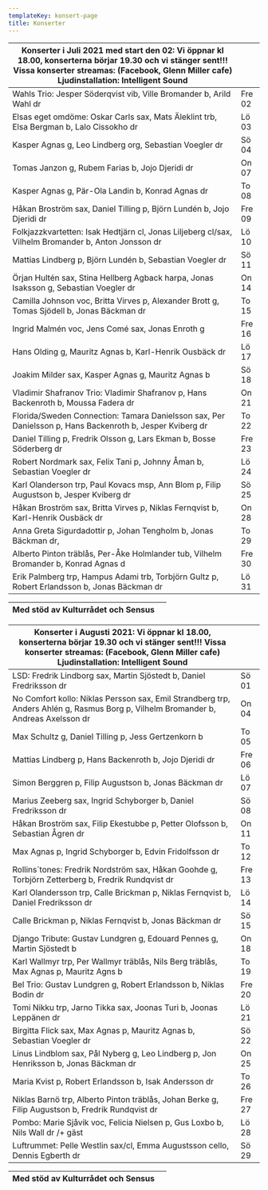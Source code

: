 ```yaml
---
templateKey: konsert-page
title: Konserter
---
```



|Konserter i Juli 2021 med start den 02: Vi öppnar kl 18.00, konserterna börjar 19.30 och vi stänger sent!!!  Vissa konserter streamas: (Facebook, Glenn Miller cafe) Ljudinstallation: Intelligent Sound | |
|------------- |-------------|
|Wahls Trio: Jesper Söderqvist vib, Ville Bromander b,  Arild Wahl dr|Fre 02|
|Elsas eget omdöme:  Oskar Carls sax, Mats Äleklint trb, Elsa Bergman b, Lalo Cissokho dr|Lö 03|
|Kasper Agnas g, Leo Lindberg org, Sebastian Voegler dr|Sö 04|
|Tomas Janzon g, Rubem Farias b, Jojo Djeridi dr|On 07|
|Kasper Agnas g, Pär-Ola Landin b, Konrad Agnas dr|To 08|
|Håkan Broström sax, Daniel Tilling p, Björn Lundén b, Jojo Djeridi dr|Fre 09|
|Folkjazzkvartetten: Isak Hedtjärn cl,  Jonas Liljeberg cl/sax, Vilhelm Bromander b, Anton Jonsson dr|Lö 10|
|Mattias Lindberg p, Björn Lundén b, Sebastian Voegler dr|Sö 11|
|Örjan  Hultén sax, Stina Hellberg Agback harpa, Jonas Isaksson g, Sebastian Voegler dr|On 14|
|Camilla Johnson voc, Britta Virves p, Alexander Brott g, Tomas Sjödell b, Jonas Bäckman dr|To 15|
|Ingrid Malmén voc, Jens Comé sax, Jonas Enroth g|Fre 16|
| Hans Olding g, Mauritz Agnas b, Karl-Henrik Ousbäck dr|Lö 17|
|Joakim Milder sax, Kasper Agnas g, Mauritz Agnas b |Sö 18|
|Vladimir Shafranov Trio: Vladimir Shafranov p, Hans Backenroth  b, Moussa Fadera dr|On 21|
|Florida/Sweden Connection: Tamara Danielsson sax, Per Danielsson p, Hans Backenroth b, Jesper Kviberg dr |To 22|
|Daniel Tilling p, Fredrik Olsson g, Lars Ekman b, Bosse Söderberg  dr|Fre 23|
|Robert Nordmark sax, Felix Tani p, Johnny Åman b, Sebastian Voegler dr|Lö 24|
|Karl Olanderson trp, Paul Kovacs msp,  Ann Blom p, Filip Augustson b, Jesper Kviberg dr|Sö 25|
|Håkan Broström sax, Britta Virves p, Niklas Fernqvist b, Karl-Henrik Ousbäck dr|On 28|
|Anna Greta Sigurdadottir p, Johan Tengholm b, Jonas Bäckman dr,|To 29|
|Alberto Pinton träblås, Per-Åke Holmlander tub, Vilhelm Bromander b, Konrad Agnas d| Fre 30| 
|Erik Palmberg trp, Hampus Adami trb, Torbjörn Gultz p, Robert Erlandsson b, Jonas Bäckman dr|Lö 31|

|Med stöd av Kulturrådet och Sensus| | 
|-------------|-----------|

|Konserter i Augusti 2021: Vi öppnar kl 18.00, konserterna börjar 19.30 och vi stänger sent!!!  Vissa konserter streamas: (Facebook, Glenn Miller cafe) Ljudinstallation: Intelligent Sound | |
|------------- |-------------|
|LSD: Fredrik Lindborg sax, Martin Sjöstedt b, Daniel Fredriksson dr|Sö 01|
|No Comfort kollo: Niklas Persson sax, Emil Strandberg trp, Anders Ahlén g, Rasmus Borg p, Vilhelm Bromander b, Andreas Axelsson dr|On 04|
|Max Schultz g, Daniel Tilling p, Jess Gertzenkorn b| To 05|
|Mattias Lindberg p, Hans Backenroth b, Jojo Djeridi dr|Fre 06|
|Simon Berggren p, Filip Augustson b, Jonas Bäckman dr|Lö 07|
|Marius Zeeberg sax, Ingrid Schyborger  b, Daniel Fredriksson dr|Sö 08|
|Håkan Broström sax, Filip Ekestubbe p, Petter Olofsson b, Sebastian Ågren dr|On 11|
|Max Agnas p, Ingrid Schyborger  b, Edvin Fridolfsson dr|To 12|
|Rollins´tones: Fredrik Nordström sax, Håkan Goohde g, Torbjörn Zetterberg b, Fredrik Rundqvist dr|Fre 13|
|Karl Olandersson trp,  Calle Brickman p, Niklas Fernqvist b, Daniel Fredriksson dr|Lö 14|
|Calle Brickman p, Niklas Fernqvist b, Jonas Bäckman dr|Sö 15|
|Django Tribute: Gustav Lundgren g, Edouard Pennes g, Martin Sjöstedt b|On 18|
|Karl Wallmyr trp, Per Wallmyr träblås, Nils Berg träblås, Max Agnas p, Mauritz Agns b|To 19|
|Bel Trio: Gustav Lundgren g, Robert Erlandsson b, Niklas Bodin dr|Fre 20|
|Tomi Nikku trp, Jarno Tikka sax, Joonas Turi b, Joonas Leppänen dr|Lö 21|
|Birgitta Flick sax, Max Agnas p, Mauritz Agnas b, Sebastian Voegler dr|Sö 22|
|Linus Lindblom sax, Pål Nyberg g, Leo Lindberg p, Jon Henriksson b, Jonas Bäckman dr|On 25|
|Maria Kvist p, Robert Erlandsson b, Isak Andersson dr|To 26|
|Niklas Barnö trp, Alberto Pinton träblås, Johan Berke g, Filip Augustson b, Fredrik Rundqvist dr|Fre 27|
|Pombo: Marie Sjåvik voc, Felicia Nielsen p, Gus Loxbo b, Nils Wall dr /+ gäst|Lö 28|
| Luftrummet: Pelle Westlin sax/cl, Emma Augustsson cello, Dennis Egberth dr|Sö 29|

|Med stöd av Kulturrådet och Sensus| | 
|-------------|-----------|










     

  
 
    


   

    










